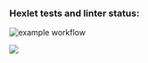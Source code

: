 ### Hexlet tests and linter status:
<!-- [![Actions Status](https://github.com/Aleksandr17552/backend-project-lvl1/workflows/hexlet-check/badge.svg)](https://github.com/Aleksandr17552/backend-project-lvl1/actions) -->

![![example workflow](https://github.com/Aleksandr17552/backend-project-lvl1/actions/workflows/github-actions/badge.svg)](https://github.com/Aleksandr17552/backend-project-lvl1/actions)

<a href="https://codeclimate.com/github/codeclimate/codeclimate/maintainability"><img src="https://api.codeclimate.com/v1/badges/a99a88d28ad37a79dbf6/maintainability" /></a>